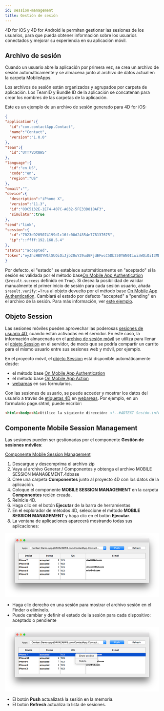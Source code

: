 ```yaml
---
id: session-management
title: Gestión de sesión
---
```



4D for iOS y 4D for Android le permiten gestionar las sesiones de los usuarios, para que pueda obtener información sobre los usuarios conectados y mejorar su experiencia en su aplicación móvil.


## Archivo de sesión

Cuando un usuario abre la aplicación por primera vez, se crea un archivo de sesión automáticamente y se almacena junto al archivo de datos actual en la carpeta MobileApps.

Los archivos de sesión están organizados y agrupados por carpeta de aplicación. Los TeamID y Bundle ID de la aplicación se concatenan para crear los nombres de las carpetas de la aplicación.

Este es un ejemplo de un archivo de sesión generado para 4D for iOS:

```json
{
"application":{
  "id":"com.contactApp.Contact",
  "name":"Contact",
  "version":"1.0.0"
},
"team":{
  "id":"UTT7VDX8W5"
},
"language":{
  "id":"en_US",
  "code":"en",
  "region":"US"
},
"email":"",
"device":{
  "description":"iPhone X",
  "version":"11.3",
  "id":"0DC5132E-1EF4-407C-A832-5FE33D818AF3",
  "simulator":true
},
"send":"link",
"session":{
  "id":"7023d9205074199d1c16fc00d24354e778137675",
  "ip":"::ffff:192.168.5.4"
},
"status":"accepted",
"token":"eyJhcHBOYW1lSUQiOiJjb20uY29udGFjdEFwcC5Db250YWN0IiwiaWQiOiI3MDIzZDkyMDUwNzQxOTlkMWMxNmZjMDBkMjQzNTRlNzc4MTM3Njc1IiwidGVhbUlEIjoiVVRUN1ZEWDhXNSJ9"
}

```

Por defecto, el "estado" se establece automáticamente en "aceptado" si la sesión es validada por el método base[On Mobile App Authentication](../4d/on-mobile-app-authentication.md) (`$result.success` definido en `True`). Si desea la posibilidad de validar manualmente el primer inicio de sesión para cada sesión usuario, añada `$result.verify:=True` al objeto devuelto por el método base [On Mobile App Authentication](../4d/on-mobile-app-authentication.md). Cambiará el estado por defecto "accepted" a "pending" en el archivo de la sesión. Para más información, ver [este ejemplo](authentication.md#without-the-component).


## Objeto Session

Las sesiones móviles pueden aprovechar las poderosas [sesiones de usuario 4D](https://developer.4d.com/docs/WebServer/sessions.html), cuando están activadas en el servidor. En este caso, la información almacenada en el [archivo de sesión móvil](#session-file) se utiliza para llenar el [objeto Session](https://developer.4d.com/docs/API/SessionClass.html) en el servidor, de modo que se podría compartir un carrito para el mismo usuario entre sus sesiones web y móvil, por ejemplo.

En el proyecto móvil, el [objeto Session](https://developer.4d.com/docs/API/SessionClass.html) está disponible automáticamente desde:

- el método base [On Mobile App Authentication](../4d/on-mobile-app-authentication.md)
- el método base [On Mobile App Action](../4d/on-mobile-app-action.md)
- [webareas](https://github.com/mesopelagique/form-detail-WebArea) en sus formularios.

Con las sesiones de usuario, se puede acceder y mostrar los datos del usuario a través de [etiquetas 4D](https://developer.4d.com/docs/Tags/tags.html) en [webareas](https://github.com/mesopelagique/form-detail-WebArea). Por ejemplo, en un formulario page.shtml, puede escribir:

```html
<html><body><h1>Utilice la siguiente dirección: <!--#4DTEXT Sesión.info.móvil.email--> </h1></body></html>
```




## Componente Mobile Session Management

Las sesiones pueden ser gestionadas por el componente **Gestión de sesiones móviles**:

<div>
<a className="button button--primary"
href="https://github.com/4d/Mobile-Session-Management/releases/latest">Componente Mobile Session Management</a>
</div>

1. Descargue y descomprima el archivo zip
2. Vaya al archivo Generar / Componentes y obtenga el archivo MOBILE SESSION MANAGEMENT.4dbase
3. Cree una carpeta **Componentes** junto al proyecto 4D con los datos de la aplicación.
4. Coloque el componente **MOBILE SESSION MANAGEMENT** en la carpeta **Componentes** recién creada.
5. Reinicie 4D.
6. Haga clic en el botón **Ejecutar** de la barra de herramientas
7. En el explorador de métodos 4D, seleccione el método **MOBILE SESSION MANAGEMENT** y haga clic en el botón **Ejecutar**.
8. La ventana de aplicaciones aparecerá mostrando todas sus aplicaciones:

![Session](img/session-management.png)

* Haga clic derecho en una sesión para mostrar el archivo sesión en el Finder o elimínelo.
* Puede cambiar y definir el estado de la sesión para cada dispositivo: aceptado o pendiente

![Session selected](img/session-management-selected.png)


* El botón **Push** actualizará la sesión en la memoria.
* El botón **Refresh** actualiza la lista de sesiones. 


